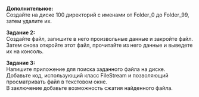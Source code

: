 **Дополнительное:**  
Создайте на диске 100 директорий с именами от Folder_0 до Folder_99, затем удалите их.  

**Задание 2:**  
Создайте файл, запишите в него произвольные данные и закройте файл.  
Затем снова откройте этот файл, прочитайте из него данные и выведете их на консоль.  

**Задание 3:**  
Напишите приложение для поиска заданного файла на диске.  
Добавьте код, использующий класс FileStream и позволяющий просматривать файл в текстовом окне.  
В заключение добавьте возможность сжатия найденного файла.  

